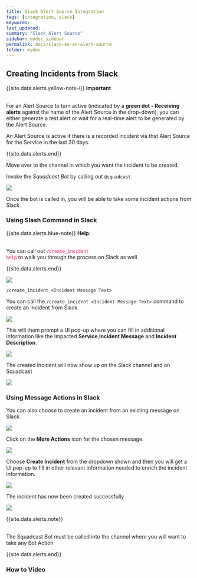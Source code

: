 ```yaml
---
title: Slack Alert Source Integration
tags: [integration, slack]
keywords: 
last_updated: 
summary: "Slack Alert Source"
sidebar: mydoc_sidebar
permalink: docs/slack-as-an-alert-source
folder: mydoc
---
```


## Creating Incidents from Slack

{{site.data.alerts.yellow-note-i}}
<b>Important</b><br/><br/>
<p>For an Alert Source to turn active (indicated by a <b>green dot - Receiving alerts</b> against the name of the Alert Source in the drop-down), you can either generate a test alert or wait for a real-time alert to be generated by the Alert Source.</p>
<p>An Alert Source is active if there is a recorded incident via that Alert Source for the Service in the last 30 days.</p>
{{site.data.alerts.end}}

Move over to the channel in which you want the incident to be created. 

Invoke the *Squadcast Bot* by calling out `@squadcast`. 

![](images/slack_1.png)

Once the bot is called in, you will be able to take some incident actions from Slack. 

### Using Slash Command in Slack

{{site.data.alerts.blue-note}}
<b>Help: </b>
<br/><br/><p>You can call out <code class="highlighter-rouge" style="color: #c7254e; background-color: #f9f2f4 !important;">/create_incident help</code> to walk you through the process on Slack as well</p>
{{site.data.alerts.end}}

![](images/slack_2.png)

`/create_incident <Incident Message Text>`

You can call the `/create_incident <Incident Message Text>` command to create an incident from Slack.

![](images/slack_3.png)

This will them prompt a UI pop-up where you can fill in additional information like the Impacted **Service**,**Incident Message** and **Incident Description**.

![](images/slack_4.png)

The created incident will now show up on the Slack channel and on Squadcast

![](images/slack_create_incident_success_2.png)

### Using Message Actions in Slack

You can also choose to create an incident from an existing message on Slack.

![](images/slack_6.png)

Click on the **More Actions** icon for the chosen message. 

![](images/slack_7.png)

Choose **Create Incident** from the dropdown shown and then you will get a UI pop-up to fill in other relevant information needed to enrich the incident information.

![](images/slack_8.png)

The incident has now been created successfully

![](images/slack_message_action_create_incident_success.png)

{{site.data.alerts.note}}
<br/><br/><p>The Squadcast Bot must be called into the channel where you will want to take any Bot Action</p>
{{site.data.alerts.end}}

### How to Video

<script src="https://fast.wistia.com/embed/medias/7tpv6ktcns.jsonp" async></script><script src="https://fast.wistia.com/assets/external/E-v1.js" async></script><div class="wistia_responsive_padding" style="padding:58.13% 0 0 0;position:relative;"><div class="wistia_responsive_wrapper" style="height:100%;left:0;position:absolute;top:0;width:100%;"><span class="wistia_embed wistia_async_7tpv6ktcns popover=true popoverAnimateThumbnail=true videoFoam=true" style="display:inline-block;height:100%;position:relative;width:100%">&nbsp;</span></div></div>